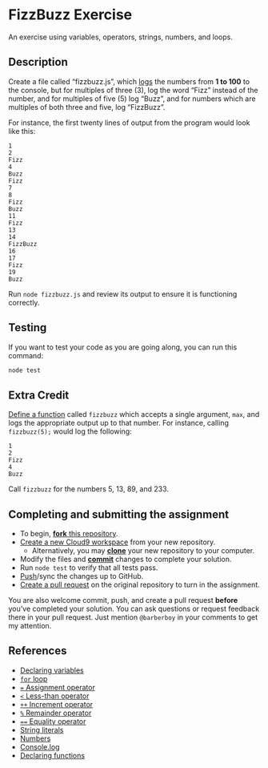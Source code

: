 FizzBuzz Exercise
=================

An exercise using variables, operators, strings, numbers, and loops.

Description
-----------

Create a file called “fizzbuzz.js”, which [logs][Console.log] the numbers from 
**1 to 100** to the console, but for multiples of three (3), log the word “Fizz”
instead of the number, and for multiples of five (5) log “Buzz”, and for numbers
which are multiples of both three and five, log “FizzBuzz”.

For instance, the first twenty lines of output from the program would look like
this:

```
1
2
Fizz
4
Buzz
Fizz
7
8
Fizz
Buzz
11
Fizz
13
14
FizzBuzz
16
17
Fizz
19
Buzz
```

Run `node fizzbuzz.js` and review its output to ensure it is functioning
correctly.

Testing
-------

If you want to test your code as you are going along, you can run this command:

```sh
node test
```

Extra Credit
------------

[Define a function][Declaring functions] called `fizzbuzz` which accepts a
single argument, `max`, and logs the appropriate output up to that number. For
instance, calling `fizzbuzz(5);` would log the following:

```
1
2
Fizz
4
Buzz
```

Call `fizzbuzz` for the numbers 5, 13, 89, and 233.


Completing and submitting the assignment
----------------------------------------

- To begin, [**fork** this repository](https://guides.github.com/activities/forking/).
- [Create a new Cloud9 workspace](https://docs.c9.io/docs/setting-up-github-workspace) from your new repository.
  - Alternatively, you may [**clone**](http://gitref.org/creating/#clone) your new repository to your computer.
- Modify the files and [**commit**](http://gitref.org/basic/#commit) changes to complete your solution.
- Run `node test` to verify that all tests pass.
- [Push](http://gitref.org/remotes/#push)/sync the changes up to GitHub.
- [Create a pull request](https://help.github.com/articles/creating-a-pull-request) on the original repository to turn in the assignment.

You are also welcome commit, push, and create a pull request **before** you’ve completed your solution. You can ask questions or request feedback there in your pull request. Just mention `@barberboy` in your comments to get my attention.


References
----------
- [Declaring variables]
- [`for` loop][for loop]
- [`=` Assignment operator][Assignment operator]
- [`<` Less-than operator][Less-than operator]
- [`++` Increment operator][Increment operator]
- [`%` Remainder operator][Remainder operator]
- [`==` Equality operator][Equality operator]
- [String literals]
- [Numbers]
- [Console.log]
- [Declaring functions]


[Declaring variables]: https://developer.mozilla.org/en-US/docs/Web/JavaScript/Guide/Grammar_and_types#Declaring_variables
[for loop]: https://developer.mozilla.org/en-US/docs/Web/JavaScript/Reference/Statements/for
[Assignment operator]: https://developer.mozilla.org/en-US/docs/Web/JavaScript/Reference/Operators/Assignment_Operators#Assignment_2
[Less-than operator]: https://developer.mozilla.org/en-US/docs/Web/JavaScript/Reference/Operators/Comparison_Operators#Less_than_operator_(<)
[Increment operator]: https://developer.mozilla.org/en-US/docs/Web/JavaScript/Reference/Operators/Arithmetic_Operators#Increment_() 
[Remainder operator]: https://developer.mozilla.org/en-US/docs/Web/JavaScript/Reference/Operators/Arithmetic_Operators#Remainder_()
[Equality operator]: https://developer.mozilla.org/en-US/docs/Web/JavaScript/Reference/Operators/Comparison_Operators#Equality_operators
[String literals]: https://developer.mozilla.org/en-US/docs/Web/JavaScript/Guide/Grammar_and_types#String_literals
[Numbers]: https://developer.mozilla.org/en-US/docs/Web/JavaScript/Guide/Grammar_and_types#Integers
[Console.log]: https://developer.mozilla.org/en-US/docs/Web/API/Console/log#Syntax
[Declaring functions]: https://developer.mozilla.org/en-US/docs/Web/JavaScript/Reference/Statements/function